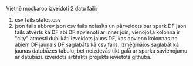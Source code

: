 Vietnē mockaroo izveidoti 2 datu faili: 
1) csv fails states.csv
2) json fails abbrev.json
csv fails nolasīts un pārveidots par spark DF
json fails atvērts kā DF
abi DF apvienoti ar inner join; vienojošā kolonna ir "city"
atmesti dublikāti
izveidots jauns DF, kas apvieno kolonnas no abiem DF
jaunais DF saglabāts kā csv fails. Izmēģinājos saglabāt kā jaunas datubāzes tabulu, bet neizdevās tikt galā ar sparka savienojumu ar datubāzi. 
izveidots artifakts
projekts ievietots githubā. 
